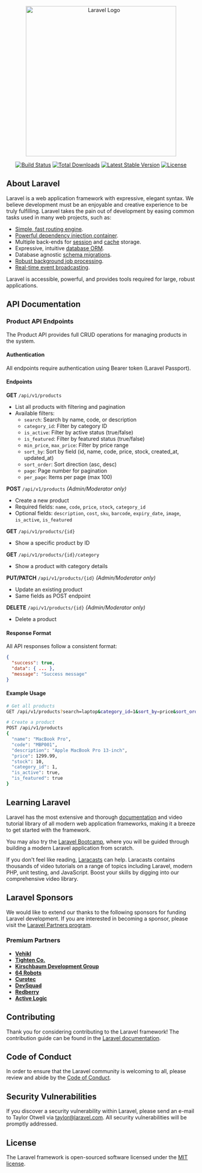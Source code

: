 <p align="center"><a href="https://laravel.com" target="_blank"><img src="https://raw.githubusercontent.com/laravel/art/master/logo-lockup/5%20SVG/2%20CMYK/1%20Full%20Color/laravel-logolockup-cmyk-red.svg" width="400" alt="Laravel Logo"></a></p>

<p align="center">
<a href="https://github.com/laravel/framework/actions"><img src="https://github.com/laravel/framework/workflows/tests/badge.svg" alt="Build Status"></a>
<a href="https://packagist.org/packages/laravel/framework"><img src="https://img.shields.io/packagist/dt/laravel/framework" alt="Total Downloads"></a>
<a href="https://packagist.org/packages/laravel/framework"><img src="https://img.shields.io/packagist/v/laravel/framework" alt="Latest Stable Version"></a>
<a href="https://packagist.org/packages/laravel/framework"><img src="https://img.shields.io/packagist/l/laravel/framework" alt="License"></a>
</p>

## About Laravel

Laravel is a web application framework with expressive, elegant syntax. We believe development must be an enjoyable and creative experience to be truly fulfilling. Laravel takes the pain out of development by easing common tasks used in many web projects, such as:

- [Simple, fast routing engine](https://laravel.com/docs/routing).
- [Powerful dependency injection container](https://laravel.com/docs/container).
- Multiple back-ends for [session](https://laravel.com/docs/session) and [cache](https://laravel.com/docs/cache) storage.
- Expressive, intuitive [database ORM](https://laravel.com/docs/eloquent).
- Database agnostic [schema migrations](https://laravel.com/docs/migrations).
- [Robust background job processing](https://laravel.com/docs/queues).
- [Real-time event broadcasting](https://laravel.com/docs/broadcasting).

Laravel is accessible, powerful, and provides tools required for large, robust applications.

## API Documentation

### Product API Endpoints

The Product API provides full CRUD operations for managing products in the system.

#### Authentication
All endpoints require authentication using Bearer token (Laravel Passport).

#### Endpoints

**GET** `/api/v1/products`
- List all products with filtering and pagination
- Available filters:
  - `search`: Search by name, code, or description
  - `category_id`: Filter by category ID
  - `is_active`: Filter by active status (true/false)
  - `is_featured`: Filter by featured status (true/false)
  - `min_price`, `max_price`: Filter by price range
  - `sort_by`: Sort by field (id, name, code, price, stock, created_at, updated_at)
  - `sort_order`: Sort direction (asc, desc)
  - `page`: Page number for pagination
  - `per_page`: Items per page (max 100)

**POST** `/api/v1/products` *(Admin/Moderator only)*
- Create a new product
- Required fields: `name`, `code`, `price`, `stock`, `category_id`
- Optional fields: `description`, `cost`, `sku`, `barcode`, `expiry_date`, `image`, `is_active`, `is_featured`

**GET** `/api/v1/products/{id}`
- Show a specific product by ID

**GET** `/api/v1/products/{id}/category`
- Show a product with category details

**PUT/PATCH** `/api/v1/products/{id}` *(Admin/Moderator only)*
- Update an existing product
- Same fields as POST endpoint

**DELETE** `/api/v1/products/{id}` *(Admin/Moderator only)*
- Delete a product

#### Response Format
All API responses follow a consistent format:
```json
{
  "success": true,
  "data": { ... },
  "message": "Success message"
}
```

#### Example Usage
```bash
# Get all products
GET /api/v1/products?search=laptop&category_id=1&sort_by=price&sort_order=asc

# Create a product
POST /api/v1/products
{
  "name": "MacBook Pro",
  "code": "MBP001",
  "description": "Apple MacBook Pro 13-inch",
  "price": 1299.99,
  "stock": 10,
  "category_id": 1,
  "is_active": true,
  "is_featured": true
}
```

## Learning Laravel

Laravel has the most extensive and thorough [documentation](https://laravel.com/docs) and video tutorial library of all modern web application frameworks, making it a breeze to get started with the framework.

You may also try the [Laravel Bootcamp](https://bootcamp.laravel.com), where you will be guided through building a modern Laravel application from scratch.

If you don't feel like reading, [Laracasts](https://laracasts.com) can help. Laracasts contains thousands of video tutorials on a range of topics including Laravel, modern PHP, unit testing, and JavaScript. Boost your skills by digging into our comprehensive video library.

## Laravel Sponsors

We would like to extend our thanks to the following sponsors for funding Laravel development. If you are interested in becoming a sponsor, please visit the [Laravel Partners program](https://partners.laravel.com).

### Premium Partners

- **[Vehikl](https://vehikl.com)**
- **[Tighten Co.](https://tighten.co)**
- **[Kirschbaum Development Group](https://kirschbaumdevelopment.com)**
- **[64 Robots](https://64robots.com)**
- **[Curotec](https://www.curotec.com/services/technologies/laravel)**
- **[DevSquad](https://devsquad.com/hire-laravel-developers)**
- **[Redberry](https://redberry.international/laravel-development)**
- **[Active Logic](https://activelogic.com)**

## Contributing

Thank you for considering contributing to the Laravel framework! The contribution guide can be found in the [Laravel documentation](https://laravel.com/docs/contributions).

## Code of Conduct

In order to ensure that the Laravel community is welcoming to all, please review and abide by the [Code of Conduct](https://laravel.com/docs/contributions#code-of-conduct).

## Security Vulnerabilities

If you discover a security vulnerability within Laravel, please send an e-mail to Taylor Otwell via [taylor@laravel.com](mailto:taylor@laravel.com). All security vulnerabilities will be promptly addressed.

## License

The Laravel framework is open-sourced software licensed under the [MIT license](https://opensource.org/licenses/MIT).
